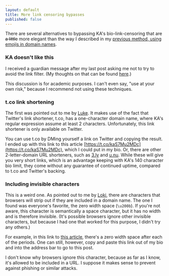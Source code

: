 ```yaml
---
layout: default
title: More link censoring bypasses
published: false
---
```


There are several alternatives to bypassing KA's bio-link-censoring that are ~~a little~~ more elegant than the way I described in my [previous method, using emojis in domain names](emoji-link-censoring-bypass).

### KA doesn't like this

I received a guardian message after my last post asking me not to try to avoid the link filter. (My thoughts on that can be found [here](link-censoring-guardian-message).)

This discussion is for academic purposes. I can't even say, "use at your own risk," because I recommend not using these techniques.

### t.co link shortening

The first was pointed out to me by [Luke](https://khanacademy.org/profile/kaid_933093676418892226040682). It makes use of the fact that Twitter's link shortener, t.co, has a one-character domain name, where KA's regular expression assume at least 2 characters. Unfortunately, this link shortener is only available on Twitter.

You can use t.co by DMing yourself a link on Twitter and copying the result. I ended up with this link to this article [https://t.co/kaS7Mu2MDc](https://t.co/kaS7Mu2MDc), which I could put in my bio. Or, there are other 2-letter-domain URL shorteners, such as [3.ly](http://3.ly/) and [u.nu](https://u.nu/). While these will give you very short links, which is an advantage keeping with KA's 140 character bio limit, they come without any guarantee of continued uptime, compared to t.co and Twitter's backing.

### Including invisible characters

This is a weird one. As pointed out to me by [Loki](https://khanacademy.org/profile/kaid_1167230140884859457175747), there are characters that browsers will strip out if they are included in a domain name. The one I found was everyone's favorite, the zero width space (`\u200b`). If you're not aware, this character is semantically a space character, but it has no width and is therefore invisible. (It's possible browsers ignore other invisible characters, but because I had one that worked for this purpose, I didn't try any others.)

For example, in this link to [this article](https://matthiassaihttam.​github.​io/ka-hearth/posts/more-link-censoring-bypasses), there's a zero width space after each of the periods. One can still, however, copy and paste this link out of my bio and into the address bar to go to this post.

I don't know why browsers ignore this character, because as far as I know, it's allowed to be included in a URL. I suppose it makes sense to prevent against phishing or similar attacks.
